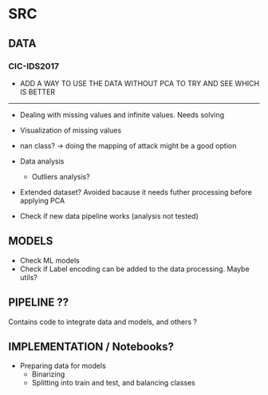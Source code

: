 # SRC

## DATA

### CIC-IDS2017

- ADD A WAY TO USE THE DATA WITHOUT PCA TO TRY AND SEE WHICH IS BETTER

---

- Dealing with missing values and infinite values. Needs solving
- Visualization of missing values
- nan class? -> doing the mapping of attack might be a good option

- Data analysis
    - Outliers analysis?

- Extended dataset? Avoided bacause it needs futher processing before applying PCA

- Check if new data pipeline works (analysis not tested)

## MODELS

- Check ML models
- Check if Label encoding can be added to the data processing. Maybe utils?

## PIPELINE ??
Contains code to integrate data and models, and others ? 

## IMPLEMENTATION / Notebooks?

- Preparing data for models
    - Binarizing
    - Splitting into train and test, and balancing classes 